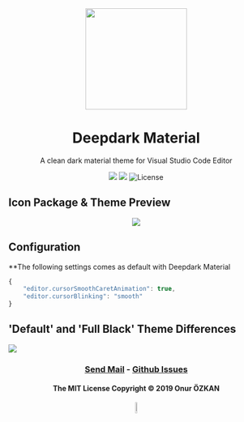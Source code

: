 <div align="center">

<img src="https://user-images.githubusercontent.com/39852038/55273449-745c4e80-52dc-11e9-8313-7248a8594d88.png" width="200" />

# Deepdark Material
A clean dark material theme for Visual Studio Code Editor
</div>

<p align="center">
<img src="https://img.shields.io/badge/github-ozkanonur-212121.svg?style=for-the-badge&colorB=b71c1c"/>
<img src="https://vsmarketplacebadge.apphb.com/downloads/Nimda.deepdark-material.svg?colorB=2e7d32&style=for-the-badge"/>
<img src="https://img.shields.io/github/license/ozkanonur/vscode-deepdark-material?colorB=black&style=for-the-badge" alt="License"/>
</p>


## Icon Package & Theme Preview
<p align="center">
<img src="https://user-images.githubusercontent.com/39852038/59273175-41c9bd00-8c60-11e9-917e-15a296b7f0fa.png"/>
</p>

## Configuration

**The following settings comes as default with Deepdark Material

```js
{
    "editor.cursorSmoothCaretAnimation": true,
    "editor.cursorBlinking": "smooth"
}
```

## 'Default' and 'Full Black' Theme Differences

<p align="left">
<img src="https://user-images.githubusercontent.com/39852038/54490168-9c06ec00-48c4-11e9-9627-314c7b428cde.png">
</p>

<h3 align="center"> <a href="mailto:onurozkan.dev@outlook.com" target="_top">Send Mail</a> - <a href="https://github.com/ozkanonur/vscode-deepdark-material/issues">Github Issues</a>
</h3>

<h4 align="center"> The MIT License Copyright &copy; 2019 Onur ÖZKAN </h4>

<p align="center"> <img width="7.5%" src="https://user-images.githubusercontent.com/39852038/53875603-edd28b00-4015-11e9-92ff-63bc11f93fea.png"/> </p>
